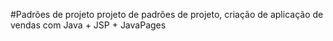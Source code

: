 #Padrões de projeto
projeto de padrões de projeto, criação de aplicação de vendas com Java + JSP + JavaPages
